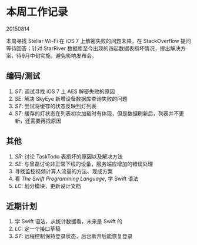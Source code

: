# 本周工作记录

20150814

本周寻找 Stellar Wi-Fi 在 iOS 7 上解密失败的问题未果，在 StackOverflow 提问等待回答；针对 StarRiver 数据库至今出现的四起数据表损坏情况，提出解决方案，待9月中旬实施，避免影响发布会。

## 编码/测试

1. *ST*: 调试寻找 iOS 7 上 AES 解密失败的原因
2. *SE*: 解决 SkyEye 新增设备数据库查询失败的问题
3. *ST*: 尝试将缓存的状态反映到灯列表
4. *ST*: 缓存的灯状态在列表初次加载时有体现，但是数据刷新后，列表并不更新，还需要再找原因

## 其他

1. *SR*: 讨论 TaskTodo 表损坏的原因以及解决方法
2. *SE*: 与曾磊讨论非正常下线的设备，服务端应增加的错误处理
3. 寻找监控视频计算人流量的方法、现成方案
4. 看 *The Swift Programming Language*, 学 Swift 语法
5. *LC*: 划分模块，更新设计文档

## 近期计划

1. 学 Swift 语法，从统计数据看，未来是 Swift 的
2. *LC*: 定一个接口草稿
3. *ST*: 远程控制保持登录状态，后台断开后能恢复登录